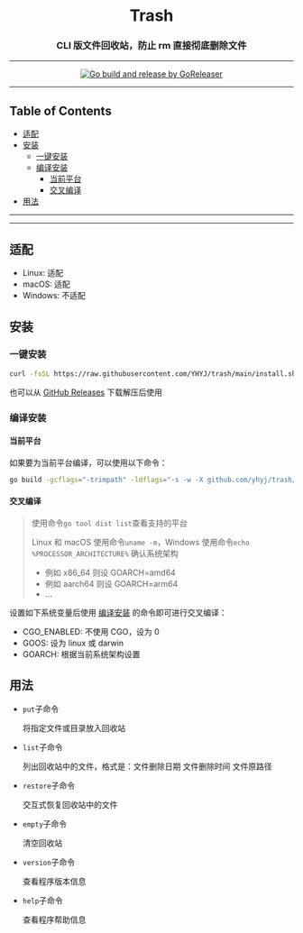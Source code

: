 <h1 align="center">Trash</h1>
<h3 align="center">CLI 版文件回收站，防止 rm 直接彻底删除文件</h3>

<!-- File: README.md -->
<!-- Author: YJ -->
<!-- Email: yj1516268@outlook.com -->
<!-- Created Time: 2023-11-26 11:40:09 -->

---

<p align="center">
  <a href="https://github.com/YHYJ/trash/actions/workflows/release.yml"><img src="https://github.com/YHYJ/trash/actions/workflows/release.yml/badge.svg" alt="Go build and release by GoReleaser"></a>
</p>

---

## Table of Contents

<!-- vim-markdown-toc GFM -->

* [适配](#适配)
* [安装](#安装)
  * [一键安装](#一键安装)
  * [编译安装](#编译安装)
    * [当前平台](#当前平台)
    * [交叉编译](#交叉编译)
* [用法](#用法)

<!-- vim-markdown-toc -->

---

<!------------------------------->
<!--  _                 _      -->
<!-- | |_ _ __ __ _ ___| |__   -->
<!-- | __| '__/ _` / __| '_ \  -->
<!-- | |_| | | (_| \__ \ | | | -->
<!--  \__|_|  \__,_|___/_| |_| -->
<!------------------------------->

---

## 适配

- Linux: 适配
- macOS: 适配
- Windows: 不适配

## 安装

### 一键安装

```bash
curl -fsSL https://raw.githubusercontent.com/YHYJ/trash/main/install.sh | sudo bash -s
```

也可以从 [GitHub Releases](https://github.com/YHYJ/trash/releases) 下载解压后使用

### 编译安装

#### 当前平台

如果要为当前平台编译，可以使用以下命令：

```bash
go build -gcflags="-trimpath" -ldflags="-s -w -X github.com/yhyj/trash/general.GitCommitHash=`git rev-parse HEAD` -X github.com/yhyj/trash/general.BuildTime=`date +%s` -X github.com/yhyj/trash/general.BuildBy=$USER" -o build/trash main.go
```

#### 交叉编译

> 使用命令`go tool dist list`查看支持的平台
>
> Linux 和 macOS 使用命令`uname -m`，Windows 使用命令`echo %PROCESSOR_ARCHITECTURE%` 确认系统架构
>
> - 例如 x86_64 则设 GOARCH=amd64
> - 例如 aarch64 则设 GOARCH=arm64
> - ...

设置如下系统变量后使用 [编译安装](#编译安装) 的命令即可进行交叉编译：

- CGO_ENABLED: 不使用 CGO，设为 0
- GOOS: 设为 linux 或 darwin
- GOARCH: 根据当前系统架构设置

## 用法

- `put`子命令

  将指定文件或目录放入回收站

- `list`子命令

  列出回收站中的文件，格式是：文件删除日期 文件删除时间 文件原路径

- `restore`子命令

  交互式恢复回收站中的文件

- `empty`子命令

  清空回收站

- `version`子命令

  查看程序版本信息

- `help`子命令

  查看程序帮助信息
